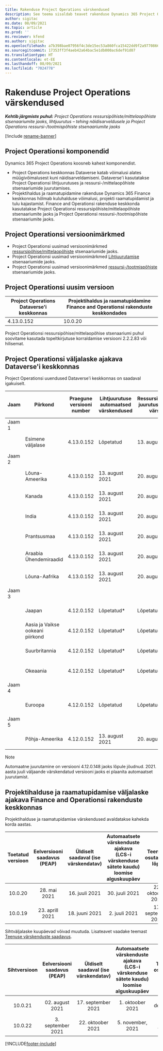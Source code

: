 ```yaml
---
title: Rakenduse Project Operations värskendused
description: See teema sisaldab teavet rakenduse Dynamics 365 Project Operations väljastatud versioonide kohta.
author: sigitac
ms.date: 08/09/2021
ms.topic: article
ms.prod: ''
ms.reviewer: kfend
ms.author: sigitac
ms.openlocfilehash: a7b398bae07956f4c3de15ec53a860fca15422dd9f2a977086669ebf2fcdb240
ms.sourcegitcommit: 17353ff3f4aeb42a64bac5e1db000ac6def91d07
ms.translationtype: HT
ms.contentlocale: et-EE
ms.lasthandoff: 08/09/2021
ms.locfileid: "7024778"
---
```

# <a name="project-operations-updates"></a>Rakenduse Project Operations värskendused

_**Kehtib järgmiste puhul:** Project Operations ressursipõhiste/mittelaopõhiste stsenaariumite jaoks, lihtjuurutus – tehing näidisarveldusele ja Project Operations ressursi-/tootmispõhiste stsenaariumite jaoks_

[!include [rename-banner](~/includes/cc-data-platform-banner.md)]

## <a name="project-operations-components"></a>Project Operationsi komponendid

Dynamics 365 Project Operations koosneb kahest komponendist.

- Project Operations keskkonnas Dataverse katab võimalusi alates müügivõimalusest kuni näidisarveldamiseni. Dataverse'i kasutatakse Project Operationsi lihtjuurutuses ja ressursi-/mittelaopõhiste stsenaariumide juurutamises.
- Projektihaldus ja raamatupidamine rakenduse Dynamics 365 Finance keskkonnas hõlmab kuluhalduse võimalusi, projekti raamatupidamist ja tulu kajastamist. Finance and Operationsi rakenduse keskkonda kasutatakse Project Operationsi ressursipõhiste/mittelaopõhiste stsenaariumite jaoks ja Project Operationsi ressursi-/tootmispõhiste stsenaariumite jaoks.

## <a name="project-operations-release-notes"></a>Project Operationsi versioonimärkmed
- Project Operationsi uusimad versioonimärkmed [ressursipõhise/mittelaopõhiste](whats-new-july-2021-resource-based.md) stsenaariumide jaoks.
- Project Operationsi uusimad versioonimärkmed [Lihtjuurutamise](../pro/whats-new/whats-new-july-2021-lite.md) stsenaariumide jaoks.
- Project Operationsi uusimad versioonimärkmed [ ressursi-/tootmispõhiste](../prod-pma/whats-new/whats-new-jul-2021-stocked.md) stsenaariumide jaoks.

## <a name="project-operations-latest-version"></a>Project Operationsi uusim versioon

| Project Operations Dataverse'i keskkonnas | Projektihaldus ja raamatupidamine Finance and Operationsi rakenduste keskkondades | 
| --- | --- |
| 4.13.0.152 | 10.0.20 |

Project Operationsi ressursipõhise/mittelaopõhise stsenaariumi puhul soovitame kasutada topeltkirjutuse korraldamise versiooni 2.2.2.83 või hilisemat.

## <a name="release-schedule-for-project-operations-on-dataverse-environment"></a>Project Operationsi väljalaske ajakava Dataverse'i keskkonnas

Project Operationsi uuendused Dataverse'i keskkonnas on saadaval igakuiselt. 

| Jaam | Piirkond | Praegune versiooni number | Lihtjuurutuse automaatsed värskendused | Ressursi/mitteloapõhise juurutuse automaatsed värskendused | Järgmise versiooni number | Järgmine versioon üldiselt saadaval |
|-----------|-----------------------|-----------------|--------------------|---------------------|---------------------|---------------------|
| Jaam 1 |   &nbsp;              |    &nbsp;       | &nbsp;             |      &nbsp;         |      &nbsp;         |      &nbsp;         |
|   &nbsp;  | Esimene väljalase         |  4.13.0.152     | Lõpetatud           | 13. august 2021     | TBD                 | 27. august 2021     |
| Jaam 2 |   &nbsp;              |    &nbsp;       | &nbsp;             |      &nbsp;         |      &nbsp;         |      &nbsp;         |
|   &nbsp;  | Lõuna-Ameerika         |  4.13.0.152     | 13. august 2021    | 20. august 2021     | TBD                 | 27. august 2021     |
|    &nbsp; | Kanada                |  4.13.0.152     | 13. august 2021    | 20. august 2021     | TBD                 | 27. august 2021     |
|   &nbsp;  | India                 |  4.13.0.152     | 13. august 2021    | 20. august 2021     | TBD                 | 27. august 2021     |
|   &nbsp;  | Prantsusmaa                |  4.13.0.152     | 13. august 2021    | 20. august 2021     | TBD                 | 27. august 2021     |
|   &nbsp;  | Araabia Ühendemiraadid  |  4.13.0.152     | 13. august 2021    | 20. august 2021     | TBD                 | 27. august 2021     |
|   &nbsp;  | Lõuna-Aafrika          |  4.13.0.152     | 13. august 2021    | 20. august 2021     | TBD                 | 27. august 2021     |
| Jaam 3 |      &nbsp;           |     &nbsp;      |     &nbsp;         |      &nbsp;         |      &nbsp;         |      &nbsp;         |
|   &nbsp;  | Jaapan                 |  4.12.0.152     | Lõpetatud*          | Lõpetatud            | 4.13.0.152          | 13. august 2021     |
|   &nbsp;  | Aasia ja Vaikse ookeani piirkond          |  4.12.0.152     | Lõpetatud*          | Lõpetatud            | 4.13.0.152          | 13. august 2021     |
|   &nbsp;  | Suurbritannia         |  4.12.0.152     | Lõpetatud*          | Lõpetatud            | 4.13.0.152          | 13. august 2021     |
|   &nbsp;  | Okeaania               |  4.12.0.152     | Lõpetatud*          | Lõpetatud            | 4.13.0.152          | 13. august 2021     |
| Jaam 4 |     &nbsp;            |     &nbsp;      |     &nbsp;         |      &nbsp;         |      &nbsp;         |      &nbsp;         |
|   &nbsp;  | Euroopa                |  4.12.0.152     | Lõpetatud           | Lõpetatud            | 4.13.0.152          | 20. august 2021     |
| Jaam 5 |     &nbsp;            |     &nbsp;      |     &nbsp;         |      &nbsp;         |      &nbsp;         |      &nbsp;         |
|   &nbsp;  | Põhja-Ameerika         |  4.12.0.152     | 13. august 2021    | 20. august 2021     | 4.13.0.152          | 27. august 2021     |


> [!NOTE]
> Automaatne juurutamine on versiooni 4.12.0.148 jaoks lõpule jõudnud. 2021. aasta juuli väljaande värskendatud versiooni jaoks ei plaanita automaatset juurutamist.

## <a name="release-schedule-for-project-management-and-accounting-in-the-finance-and-operations-apps-environment"></a>Projektihalduse ja raamatupidamise väljalaske ajakava Finance and Operationsi rakenduste keskkonnas

Projektihalduse ja raamatupidamise värskendused avaldatakse kahekda korda aastas.

|          Toetatud versioon          | Eelversiooni saadavus (PEAP) | Üldiselt saadaval (ise värskendatav) | Automaatsete värskenduste ajakava (LCS-i värskenduse sätete kaudu) loomise alguskuupäev |   Teenuse osutamise lõpp   |
|:-------------------------:|:---------------------------:|:---------------------------------:|:--------------------------------------------------------------------:|:------------------:|
|          10.0.20          |         28. mai 2021        |           16. juuli 2021           |                             30. juuli 2021                             |  22. oktoober 2021  |
|          10.0.19          |        23. aprill 2021       |            18. juuni 2021           |                             2. juuli 2021                             | 17. september 2021 |



Sihtväljalaske kuupäevad võivad muutuda. Lisateavet vaadake teemast [Teenuse värskenduste saadavus](/dynamics365/fin-ops-core/fin-ops/get-started/public-preview-releases?toc=%2fdynamics365%2ffinance%2ftoc.json).

|          Sihtversioon          | Eelversiooni saadavus (PEAP) | Üldiselt saadaval (ise värskendatav) | Automaatsete värskenduste ajakava (LCS-i värskenduse sätete kaudu) loomise alguskuupäev |   Teenuse osutamise lõpp   |
|:-------------------------:|:---------------------------:|:---------------------------------:|:--------------------------------------------------------------------:|:------------------:|
|          10.0.21          |         02. august 2021     |           17. september 2021      |                             1. oktoober 2021                           |  10. detsember 2021  |
|          10.0.22          |      3. september 2021      |          22. oktoober 2021         |                           5. november, 2021                           |  14. jaanuar 2022  |

[!INCLUDE[footer-include](../includes/footer-banner.md)]
